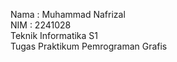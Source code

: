 Nama : Muhammad Nafrizal<br>
NIM  : 2241028 <br>
Teknik Informatika S1 <br>
Tugas Praktikum Pemrograman Grafis
